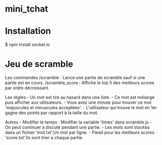 # mini_tchat

# Installation
$ npm install socket.io

# Jeu de scramble

Les commandes
	/scramble 		: Lance une partie de scramble sauf si une partie est en cours.
	/scramble_score : Affiche le top 5 des meilleurs scores par ordre décroissant.

Les règles
	- Un mot est tiré au hasard dans une liste.
	- Ce mot est mélangé puis afficher aux utilisateurs.
	- Vous avez une minute pour trouver ce mot 'majuscules et minuscules acceptées'.
	- L'utilisateur qui trouve le mot en 1er gagne des points par rapport à la taille du mot.

Autres
	- Modifier le temps : Modifier la variable 'times' dans scramble.js
	- On peut continuer a discuté pendant une partie.
	- Les mots sont stockés dans un fichier 'mot.txt'.Un mot par ligne.
	- Pareil pour les meilleurs scores 'score.txt'.Ils sont trier a chaque partie.
